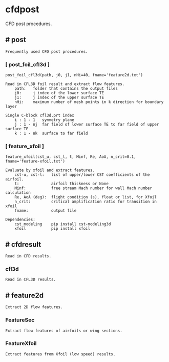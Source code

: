 # cfdpost

CFD post procedures.

## # post

    Frequently used CFD post procedures.

### [ post_foil_cfl3d ]

    post_foil_cfl3d(path, j0, j1, nHi=40, fname='feature2d.txt')

    Read in CFL3D foil result and extract flow features.
        path:   folder that contains the output files
        j0:     j index of the lower surface TE
        j1:     j index of the upper surface TE
        nHi:    maximum number of mesh points in k direction for boundary layer

    Single C-block cfl3d.prt index
        i : 1 - 1   symmetry plane
        j : 1 - nj  far field of lower surface TE to far field of upper surface TE
        k : 1 - nk  surface to far field

### [ feature_xfoil ]

    feature_xfoil(cst_u, cst_l, t, Minf, Re, AoA, n_crit=0.1, fname='feature-xfoil.txt')

    Evaluate by xfoil and extract features. 
        cst-u, cst-l:   list of upper/lower CST coefficients of the airfoil.
        t:              airfoil thickness or None
        Minf:           free stream Mach number for wall Mach number calculation
        Re, AoA (deg):  flight condition (s), float or list, for Xfoil
        n_crit:         critical amplification ratio for transition in xfoil
        fname:          output file

    Dependencies:
        cst_modeling    pip install cst-modeling3d
        xfoil           pip install xfoil

## # cfdresult

    Read in CFD results.

### cfl3d

    Read in CFL3D results.

## # feature2d

    Extract 2D flow features.

### FeatureSec

    Extract flow features of airfoils or wing sections.

### FeatureXfoil

    Extract features from Xfoil (low speed) results.
